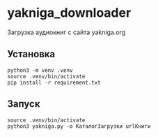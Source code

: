 # yakniga_downloader
Загрузка аудиокниг с сайта yakniga.org

## Установка
```
python3 -m venv .venv
source .venv/bin/activate
pip install -r requirement.txt
```
## Запуск
```
source .venv/bin/activate 
python3 yakniga.py -o КаталогЗагрузки urlКниги
```